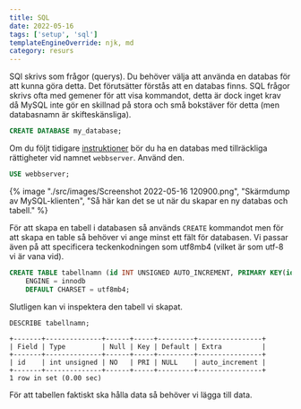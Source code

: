 ```yaml
---
title: SQL
date: 2022-05-16
tags: ['setup', 'sql']
templateEngineOverride: njk, md
category: resurs
---
```


SQl skrivs som frågor (querys).  Du behöver välja att använda en databas för att kunna göra detta. Det förutsätter förstås att en databas finns. SQL frågor skrivs ofta med gemener för att visa kommandot, detta är dock inget krav då MySQL inte gör en skillnad på stora och små bokstäver för detta (men databasnamn är skifteskänsliga). 

```sql
CREATE DATABASE my_database;
```

Om du följt tidigare [instruktioner](/posts/webbserver/#mysql) bör du ha en databas med tillräckliga rättigheter vid namnet `webbserver`. Använd den.

```sql
USE webbserver;
```

{% image "./src/images/Screenshot 2022-05-16 120900.png", "Skärmdump av MySQL-klienten", "Så här kan det se ut när du skapar en ny databas och tabell." %}

För att skapa en tabell i databasen så används `CREATE` kommandot men för att skapa en table så behöver vi ange minst ett fält för databasen. Vi passar även på att specificera teckenkodningen som utf8mb4 (vilket är som utf-8 vi är vana vid).

```sql
CREATE TABLE tabellnamn (id INT UNSIGNED AUTO_INCREMENT, PRIMARY KEY(id))
    ENGINE = innodb
    DEFAULT CHARSET = utf8mb4;
```

Slutligen kan vi inspektera den tabell vi skapat.

```
DESCRIBE tabellnamn;

+-------+--------------+------+-----+---------+----------------+
| Field | Type         | Null | Key | Default | Extra          |
+-------+--------------+------+-----+---------+----------------+
| id    | int unsigned | NO   | PRI | NULL    | auto_increment |
+-------+--------------+------+-----+---------+----------------+
1 row in set (0.00 sec)
```

För att tabellen faktiskt ska hålla data så behöver vi lägga till data.

